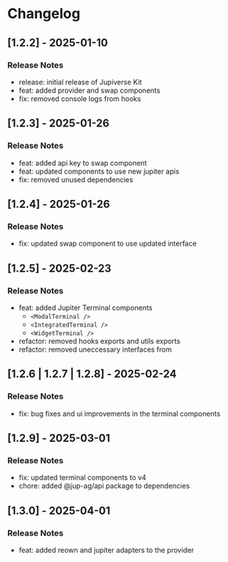 # Changelog

## [1.2.2] - 2025-01-10

### Release Notes

- release: initial release of Jupiverse Kit
- feat: added provider and swap components
- fix: removed console logs from hooks

## [1.2.3] - 2025-01-26

### Release Notes

- feat: added api key to swap component
- feat: updated components to use new jupiter apis
- fix: removed unused dependencies

## [1.2.4] - 2025-01-26

### Release Notes

- fix: updated swap component to use updated interface

## [1.2.5] - 2025-02-23

### Release Notes

- feat: added Jupiter Terminal components
    - `<ModalTerminal />`
    - `<IntegratedTerminal />`
    - `<WidgetTerminal />`
- refactor: removed hooks exports and utils exports
- refactor: removed uneccessary interfaces from

## [1.2.6 | 1.2.7 | 1.2.8] - 2025-02-24

### Release Notes

- fix: bug fixes and ui improvements in the terminal components

## [1.2.9] - 2025-03-01

### Release Notes

- fix: updated terminal components to v4
- chore: added @jup-ag/api package to dependencies

## [1.3.0] - 2025-04-01

### Release Notes

- feat: added reown and jupiter adapters to the provider